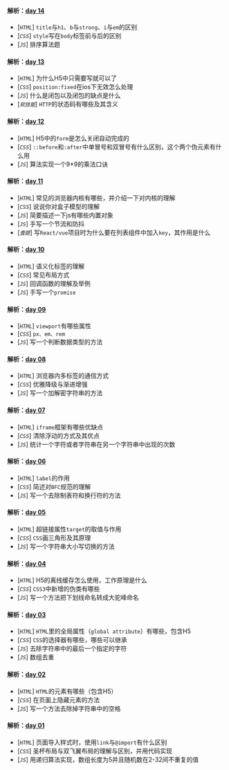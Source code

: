#### 解析：[day 14](https://github.com/pigPEQ/Daily-3Questions/blob/master/14daily-q.md)
- [*`HTML`*] `title`与`h1`、`b`与`strong`、`i`与`em`的区别
- [*`CSS`*] `style`写在`body`标签前与后的区别
- [*`JS`*] 排序算法题


#### 解析：[day 13](https://github.com/pigPEQ/Daily-3Questions/blob/master/13daily-q.md)
- [*`HTML`*] 为什么H5中只需要写就可以了
- [*`CSS`*] `position:fixed`在ios下无效怎么处理
- [*`JS`*] 什么是闭包以及闭包的缺点是什么
- [*`软技能`*] `HTTP`的状态码有哪些及其含义

#### 解析：[day 12](https://github.com/pigPEQ/Daily-3Questions/blob/master/12daily-q.md)
- [*`HTML`*] H5中的`form`是怎么关闭自动完成的
- [*`CSS`*] `::before`和`:after`中单冒号和双冒号有什么区别，这个两个伪元素有什么用
- [*`JS`*] 算法实现一个9*9的乘法口诀

#### 解析：[day 11](https://github.com/pigPEQ/Daily-3Questions/blob/master/11daily-q.md) 
- [*`HTML`*] 常见的浏览器内核有哪些，并介绍一下对内核的理解
- [*`CSS`*] 说说你对盒子模型的理解
- [*`JS`*] 简要描述一下js有哪些内置对象
- [*`JS`*] 手写一个节流和防抖
- [*`壹题`*] 写`React/vue`项目时为什么要在列表组件中加入`key`，其作用是什么


#### 解析：[day 10](https://github.com/pigPEQ/Daily-3Questions/blob/master/10daily-q.md) 
- [*`HTML`*] 语义化标签的理解
- [*`CSS`*] 常见布局方式
- [*`JS`*] 回调函数的理解及举例
- [*`JS`*] 手写一个`promise` 

#### 解析：[day 09](https://github.com/pigPEQ/Daily-3Questions/blob/master/09daily-q.md)
- [*`HTML`*] `viewport`有哪些属性
- [*`CSS`*] `px、em、rem`
- [*`JS`*] 写一个判断数据类型的方法

#### 解析：[day 08](https://github.com/pigPEQ/Daily-3Questions/blob/master/08daily-q.md)
- [*`HTML`*] 浏览器内多标签的通信方式
- [*`CSS`*] 优雅降级与渐进增强
- [*`JS`*] 写一个加解密字符串的方法
  
#### 解析：[day 07](https://github.com/pigPEQ/Daily-3Questions/blob/master/07daily-q.md)
- [*`HTML`*] `iframe`框架有哪些优缺点
- [*`CSS`*] 清除浮动的方式及其优点
- [*`JS`*] 统计一个字符或者字符串在另一个字符串中出现的次数
  
#### 解析：[day 06](https://github.com/pigPEQ/Daily-3Questions/blob/master/06daily-q.md)
- [*`HTML`*] `label`的作用
- [*`CSS`*] 简述对`BFC`规范的理解
- [*`JS`*] 写一个去除制表符和换行符的方法
  
#### 解析：[day 05](https://github.com/pigPEQ/Daily-3Questions/blob/master/05daily-q.md)
- [*`HTML`*] 超链接属性`target`的取值与作用
- [*`CSS`*] `CSS`画三角形及其原理
- [*`JS`*] 写一个字符串大小写切换的方法
  
#### 解析：[day 04](https://github.com/pigPEQ/Daily-3Questions/blob/master/04daily-q.md)
- [*`HTML`*] H5的离线缓存怎么使用，工作原理是什么
- [*`CSS`*] `CSS3`中新增的伪类有哪些
- [*`JS`*] 写一个方法把下划线命名转成大驼峰命名
  
#### 解析：[day 03](https://github.com/pigPEQ/Daily-3Questions/blob/master/03daily-q.md)
- [*`HTML`*] `HTML`里的全局属性（`global attribute`）有哪些，包含H5
- [*`CSS`*] `CSS`的选择器有哪些，哪些可以继承
- [*`JS`*] 去除字符串中的最后一个指定的字符
- [*`JS`*] 数组去重
  
#### 解析：[day 02](https://github.com/pigPEQ/Daily-3Questions/blob/master/02daily-q.md)
- [*`HTML`*] `HTML`的元素有哪些（包含H5）
- [*`CSS`*] 在页面上隐藏元素的方法
- [*`JS`*] 写一个方法去除掉字符串中的空格
  
#### 解析：[day 01](https://github.com/pigPEQ/Daily-3Questions/blob/master/01daily-q.md)
- [*`HTML`*] 页面导入样式时，使用`link`与`@import`有什么区别
- [*`CSS`*] 圣杯布局与双飞翼布局的理解与区别，并用代码实现
- [*`JS`*] 用递归算法实现，数组长度为5并且随机数在2-32间不重复的值
